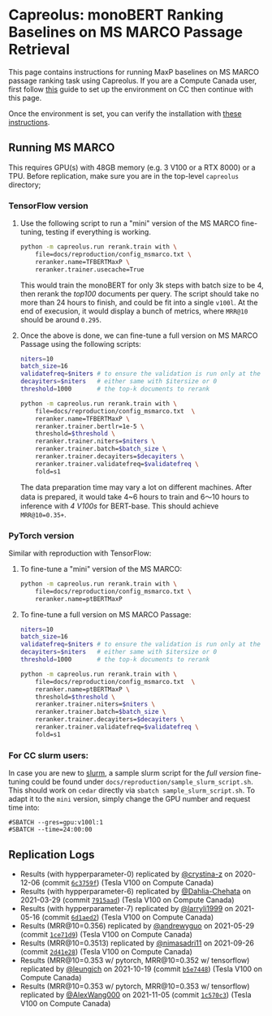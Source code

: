 # Capreolus: monoBERT Ranking Baselines on MS MARCO Passage Retrieval 

This page contains instructions for running MaxP baselines on MS MARCO passage ranking task using Capreolus.
If you are a Compute Canada user, 
first follow [this](../setup/setup-cc.md) guide to set up the environment on CC then continue with this page.

Once the environment is set, you can verify the installation with [these instructions](./PARADE.md#testing-installation).

## Running MS MARCO 
This requires GPU(s) with 48GB memory (e.g. 3 V100 or a RTX 8000) or a TPU. Before replication, make sure you are in the top-level `capreolus` directory;
### TensorFlow version 
1. Use the following script to run a "mini" version of the MS MARCO fine-tuning, testing if everything is working. 
    ```bash
    python -m capreolus.run rerank.train with \
        file=docs/reproduction/config_msmarco.txt \
        reranker.name=TFBERTMaxP \
        reranker.trainer.usecache=True
    ``` 
    This would train the monoBERT for only 3k steps with batch size to be 4, then rerank the *top100* documents per query. 
    The script should take no more than 24 hours to finish, and could be fit into a single `v100l`.
    At the end of execusion, it would display a bunch of metrics, where `MRR@10` should be around `0.295`.

3. Once the above is done, we can fine-tune a full version on MS MARCO Passage using the following scripts: 
    ```bash
    niters=10
    batch_size=16
    validatefreq=$niters # to ensure the validation is run only at the end of training
    decayiters=$niters   # either same with $itersize or 0
    threshold=1000       # the top-k documents to rerank

    python -m capreolus.run rerank.train with \
        file=docs/reproduction/config_msmarco.txt  \
        reranker.name=TFBERTMaxP \
        reranker.trainer.bertlr=1e-5 \
        threshold=$threshold \
        reranker.trainer.niters=$niters \
        reranker.trainer.batch=$batch_size \
        reranker.trainer.decayiters=$decayiters \
        reranker.trainer.validatefreq=$validatefreq \
        fold=s1
    ```
    The data preparation time may vary a lot on different machines.
    After data is prepared, it would take 4~6 hours to train and 6～10 hours to inference with *4 V100s* for BERT-base. 
    This should achieve `MRR@10=0.35+`.

### PyTorch version 
Similar with reproduction with TensorFlow:
1. To fine-tune a "mini" version of the MS MARCO:
    ```bash
    python -m capreolus.run rerank.train with \
        file=docs/reproduction/config_msmarco.txt \
        reranker.name=ptBERTMaxP
    ``` 

2. To fine-tune a full version on MS MARCO Passage:
    ```bash
    niters=10
    batch_size=16
    validatefreq=$niters # to ensure the validation is run only at the end of training
    decayiters=$niters   # either same with $itersize or 0
    threshold=1000       # the top-k documents to rerank

    python -m capreolus.run rerank.train with \
        file=docs/reproduction/config_msmarco.txt  \
        reranker.name=ptBERTMaxP \
        threshold=$threshold \
        reranker.trainer.niters=$niters \
        reranker.trainer.batch=$batch_size \
        reranker.trainer.decayiters=$decayiters \
        reranker.trainer.validatefreq=$validatefreq \
        fold=s1
    ```

### For CC slurm users:
In case you are new to [slurm](https://slurm.schedmd.com/documentation.html), a sample slurm script for the *full version* fine-tuning could be found under `docs/reproduction/sample_slurm_script.sh`.
This should work on `cedar` directly via `sbatch sample_slurm_script.sh`.
To adapt it to the `mini` version, simply change the GPU number and request time into:
```
#SBATCH --gres=gpu:v100l:1
#SBATCH --time=24:00:00
``` 

## Replication Logs
+ Results (with hypperparameter-0) replicated by [@crystina-z](https://github.com/crystina-z) on 2020-12-06 (commit [`6c3759f`](https://github.com/crystina-z/capreolus-1/commit/6c3759fe620f18f8939670176a18c744752bc9240)) (Tesla V100 on Compute Canada)
+ Results (with hypperparameter-6) replicated by [@Dahlia-Chehata](https://github.com/Dahlia-Chehata) on 2021-03-29 (commit [`7915aad`](https://github.com/capreolus-ir/capreolus/commit/7915aad75406527a3b88498926cff85259808696)) (Tesla V100 on Compute Canada)
+ Results (with hypperparameter-7) replicated by [@larryli1999](https://github.com/larryli1999) on 2021-05-16 (commit [`6d1aed2`](https://github.com/capreolus-ir/capreolus/commit/6d1aed29de7828ceb94560a8bf7c87f1af5458b5)) (Tesla V100 on Compute Canada)
+ Results (MRR@10=0.356) replicated by [@andrewyguo](https://github.com/andrewyguo) on 2021-05-29 (commit [`1ce71d9`](https://github.com/capreolus-ir/capreolus/commit/1ce71d93ab5473b40d4ae02768fd053261b27320)) (Tesla V100 on Compute Canada)
+ Results (MRR@10=0.3513) replicated by [@nimasadri11](https://github.com/nimasadri11) on 2021-09-26 (commit [`2d41e28`](https://github.com/capreolus-ir/capreolus/commit/2d41e28092813c22bfa5e8e2a88ff3ca944a688a)) (Tesla V100 on Compute Canada)
+ Results (MRR@10=0.353 w/ pytorch, MRR@10=0.352 w/ tensorflow) replicated by [@leungjch](https://github.com/leungjch) on 2021-10-19 (commit [`b5e7448`](https://github.com/crystina-z/capreolus/commit/b5e7448ab88aea69ab0df0838424254d0a079e7b)) (Tesla V100 on Compute Canada)
+ Results (MRR@10=0.353 w/ pytorch, MRR@10=0.353 w/ tensorflow) replicated by [@AlexWang000](https://github.com/AlexWang000) on 2021-11-05 (commit [`1c570c3`](https://github.com/crystina-z/capreolus/commit/1c570c34630a984ccff3843d89223effa5d48aba)) (Tesla V100 on Compute Canada)
